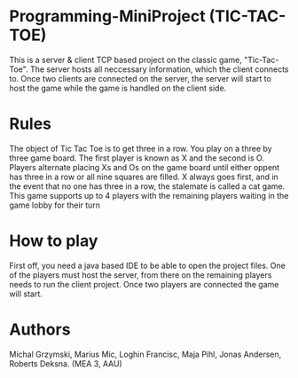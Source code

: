 # Programming-MiniProject (TIC-TAC-TOE)

This is a server & client TCP based project on the classic game, "Tic-Tac-Toe". The server hosts all neccessary information, which the client connects to. Once two clients are connected on the server, the server will start to host the game while the game is handled on the client side.

# Rules

The object of Tic Tac Toe is to get three in a row. You play on a three by three game board. The first player is known as X and the second is O. Players alternate placing Xs and Os on the game board until either oppent has three in a row or all nine squares are filled. X always goes first, and in the event that no one has three in a row, the stalemate is called a cat game. This game supports up to 4 players with the remaining players waiting in the game lobby for their turn

# How to play

First off, you need a java based IDE to be able to open the project files. One of the players must host the server, from there on the remaining players needs to run the client project. Once two players are connected the game will start.

# Authors

Michal Grzymski, Marius Mic, Loghin Francisc, Maja Pihl, Jonas Andersen, Roberts Deksna. (MEA 3, AAU)
